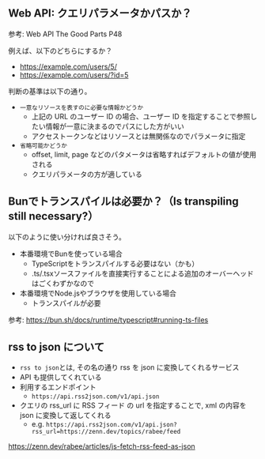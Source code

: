 ## Web API: クエリパラメータかパスか？

参考: Web API The Good Parts P48

例えば、以下のどちらにするか？

- https://example.com/users/5/
- https://example.com/users/?id=5

判断の基準は以下の通り。

- `一意なリソースを表すのに必要な情報かどうか`
  - 上記の URL のユーザー ID の場合、ユーザー ID を指定することで参照したい情報が一意に決まるのでパスにした方がいい
  - アクセストークンなどはリソースとは無関係なのでパラメータに指定
- `省略可能かどうか`
  - offset, limit, page などのパタメータは省略すればデフォルトの値が使用される
  - クエリパラメータの方が適している

## Bunでトランスパイルは必要か？（Is transpiling still necessary?）

以下のように使い分ければ良さそう。

- 本番環境でBunを使っている場合
    - TypeScriptをトランスパイルする必要はない（かも）
    - .ts/.tsxソースファイルを直接実行することによる追加のオーバーヘッドはごくわずかなので
- 本番環境でNode.jsやブラウザを使用している場合
    - トランスパイルが必要

参考: https://bun.sh/docs/runtime/typescript#running-ts-files

## rss to json について

- `rss to json`とは, その名の通り rss を json に変換してくれるサービス
- API も提供してくれている
- 利用するエンドポイント
  - `https://api.rss2json.com/v1/api.json`
- クエリの rss_url に RSS フィード の url を指定することで, xml の内容を json に変換して返してくれる
  - e.g. `https://api.rss2json.com/v1/api.json?rss_url=https://zenn.dev/topics/rabee/feed`

https://zenn.dev/rabee/articles/js-fetch-rss-feed-as-json
